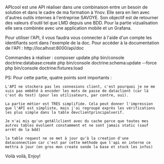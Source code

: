 APIcool est une API réaliser dans une combinaison entre un besoin de solution et dans le cadre de ma formation à Ynov.
Elle sera en lien avec d'autres outils internes à l'entreprise SAVOYE. Son objectif est de retourner des valeurs d'outil tel que LMD depuis une BDD.
Pour la partie vizualisation elle sera combinée avec une application mobile et un Grafana.

Pour utiliser l'API, il vous faudra vous connecter à l'aide d'un compte les identifiants sont dans l'exemple de la doc.
Pour accéder à la documentation de l'API : http://localhost:8000/api/doc

Commandes à réaliser : composer update php bin/console doctrine:database:create php bin/console doctrine:schema:update --force php bin/console doctrine:fixtures:load

PS: Pour cette partie, quatre points sont importants :

    L'API ne stockera pas les connexions client, c'est pourquoi je ne me suis pas embêté à encoder les mots de passe de dataclient (car là c'est du test) (pour les utilisateurs, par contre, oui).

    La partie métier est TRES simplifiée. Cela peut donner l'impression que l'API est simpliste, mais j'ai regroupé exprès les vérifications les plus simple dans la table devclientprincipalverif.

    Je n'ai mis qu'un getAllclient avec du cache parce que toutes mes autres tables évoluent constamment et ne sont jamais static (sauf arrêt de la bdd)

    la table request ne se met à jour qu'à la creation d'une dataconnection car c'est par cette méthode que l'api en interne ce mettra à jour (en gros mon create sonde la base et stock les infos)

Voilà voilà, Enjoy!
